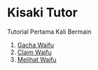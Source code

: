 # Kisaki Tutor

Tutorial Pertama Kali Bermain

1. [Gacha Waifu](docs/waifumap/1_wgacha.md)
2. [Claim Waifu](docs/waifumap/2_wclaim.md)
3. [Melihat Waifu](docs/waifumap/3_wimw.md)